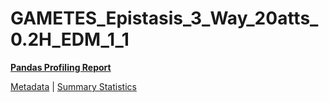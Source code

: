 # GAMETES_Epistasis_3_Way_20atts_0.2H_EDM_1_1

[**Pandas Profiling Report**](https://epistasislab.github.io/pmlb/profile/GAMETES_Epistasis_3_Way_20atts_0.2H_EDM_1_1.html)

[Metadata](metadata.yaml) | [Summary Statistics](summary_stats.tsv)

